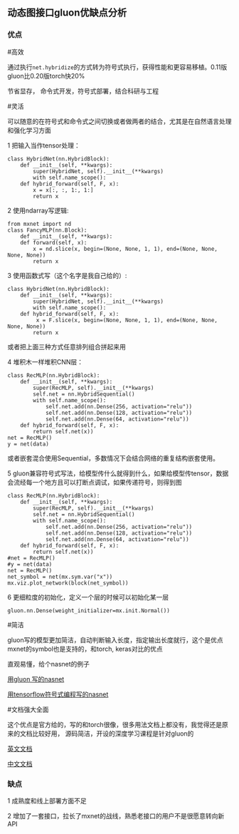 ## 动态图接口gluon优缺点分析

### 优点

\#高效

通过执行```net.hybridize```的方式转为符号式执行，获得性能和更容易移植。0.11版gluon比0.20版torch快20%

节省显存， 命令式开发，符号式部署，结合科研与工程

\#灵活

可以随意的在符号式和命令式之间切换或者做两者的结合，尤其是在自然语言处理和强化学习方面

1 把输入当作tensor处理：

```
class HybridNet(nn.HybridBlock):
    def __init__(self, **kwargs):
        super(HybridNet, self).__init__(**kwargs)
        with self.name_scope():
    def hybrid_forward(self, F, x):
        x = x[:, :, 1:, 1:]
        return x
```

2 使用ndarray写逻辑:

```
from mxnet import nd
class FancyMLP(nn.Block):
    def __init__(self, **kwargs):
    def forward(self, x):
        x = nd.slice(x, begin=(None, None, 1, 1), end=(None, None, None, None))
        return x
```

3 使用函数式写（这个名字是我自己给的）:

```
class HybridNet(nn.HybridBlock):
    def __init__(self, **kwargs):
        super(HybridNet, self).__init__(**kwargs)
        with self.name_scope():
    def hybrid_forward(self, F, x):
         x = F.slice(x, begin=(None, None, 1, 1), end=(None, None, None, None))
        return x
```

或者把上面三种方式任意排列组合拼起来用

4 堆积木一样堆积CNN层：

```
class RecMLP(nn.HybridBlock):
    def __init__(self, **kwargs):
        super(RecMLP, self).__init__(**kwargs)
        self.net = nn.HybridSequential()
        with self.name_scope():
            self.net.add(nn.Dense(256, activation="relu"))
            self.net.add(nn.Dense(128, activation="relu"))
            self.net.add(nn.Dense(64, activation="relu"))
    def hybrid_forward(self, F, x):
        return self.net(x))
net = RecMLP()
y = net(data)
```

或者嵌套混合使用Sequential，多数情况下会结合网络的重复结构嵌套使用。

5 gluon兼容符号式写法，给模型传什么就得到什么，如果给模型传tensor，数据会流经每一个地方且可以打断点调试，如果传递符号，则得到图

```
class RecMLP(nn.HybridBlock):
    def __init__(self, **kwargs):
        super(RecMLP, self).__init__(**kwargs)
        self.net = nn.HybridSequential()
        with self.name_scope():
            self.net.add(nn.Dense(256, activation="relu"))
            self.net.add(nn.Dense(128, activation="relu"))
            self.net.add(nn.Dense(64, activation="relu"))
    def hybrid_forward(self, F, x):
        return self.net(x))
#net = RecMLP()
#y = net(data)
net = RecMLP()
net_symbol = net(mx.sym.var("x"))
mx.viz.plot_network(block(net_symbol))
```

6 更细粒度的初始化，定义一个层的时候可以初始化某一层

```gluon.nn.Dense(weight_initializer=mx.init.Normal())```

\#简洁

gluon写的模型更加简洁，自动判断输入长度，指定输出长度就行，这个是优点mxnet的symbol也是支持的，和torch, keras对比的优点

直观易懂，给个nasnet的例子

[用gluon 写的nasnet ](http://code.huawei.com/h00416768/mxnet/blob/nasnet/python/mxnet/gluon/model_zoo/vision/nasnet.py)

[用tensorflow符号式编程写的nasnet](https://github.com/tensorflow/models/tree/master/research/slim/nets/nasnet)

\#文档强大全面

这个优点是官方给的，写的和torch很像，很多用法文档上都没有，我觉得还是原来的文档比较好用， 源码简洁，开设的深度学习课程是针对gluon的

[英文文档](http://gluon.mxnet.io/)

[中文文档](https://zh.gluon.ai/)

### 缺点

1 成熟度和线上部署方面不足

2 增加了一套接口，拉长了mxnet的战线，熟悉老接口的用户不是很愿意转向新API